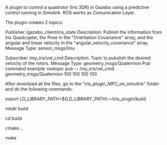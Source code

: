 A plugin to control a quadrotor (Iris 3DR) in Gazebo using a predictive control running in Simulink. ROS works as Comunication Layer.

The plugin creates 2 topics:

Publisher
/gazebo_client/iris_state
Description: Publish the information from Iris Quadcopter, the Pose in the "Orientation Covariance" array, and the angular and linear velocity in the "angular_velocity_covariance" array.
Message Type: sensor_msgs/Imu

Subscriber
/my_iris/vel_cmd
Description: Topic to pubslish the desired velocity of the rotors.
Message Type: geometry_msgs/Quaternion
Pub command example: rostopic pub -- /my_iris/vel_cmd geometry_msgs/Quaternion 100 100 100 100


After download all the files, go to the "iris_plugin_MPC_on_simulink" folder and do the following commands:

export LD_LIBRARY_PATH=${LD_LIBRARY_PATH}:~/iris_plugin/build

mkdir build

cd build

cmake ..

make
